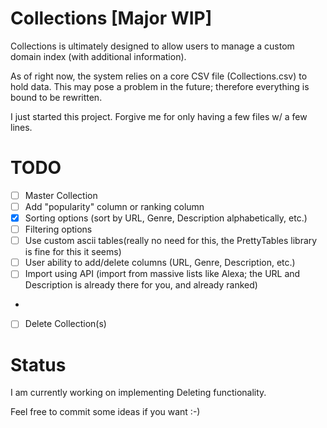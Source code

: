 # Collections [Major WIP]
Collections is ultimately designed to allow users to manage a custom domain index (with additional information).

As of right now, the system relies on a core CSV file (Collections.csv) to hold data. This may pose a problem in the future; therefore everything is bound to be rewritten.

I just started this project. Forgive me for only having a few files w/ a few lines.

# TODO

- [ ] Master Collection
- [ ] Add "popularity" column or ranking column
- [x] Sorting options (sort by URL, Genre, Description alphabetically, etc.)
- [ ] Filtering options
- [ ] Use custom ascii tables(really no need for this, the PrettyTables library is fine for this it seems)
- [ ] User ability to add/delete columns (URL, Genre, Description, etc.)
- [ ] Import using API (import from massive lists like Alexa; the URL and Description is already there for you, and already ranked)
- 
- [ ] Delete Collection(s)

# Status

I am currently working on implementing Deleting functionality.


Feel free to commit some ideas if you want :-)
